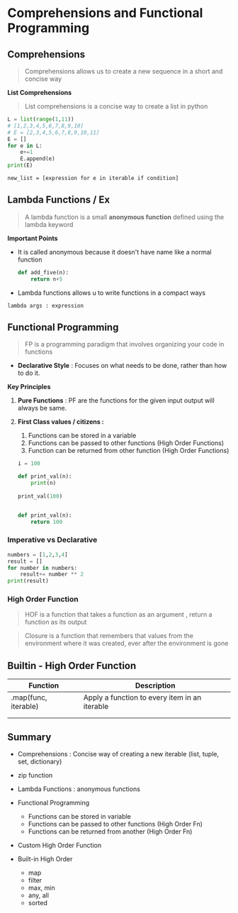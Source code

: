 # Comprehensions and Functional Programming

## Comprehensions

> Comprehensions allows us to create a new sequence in a short and concise way

**List Comprehensions**

> List comprehensions is a concise way to create a list in python

```python
L = list(range(1,11))
# [1,2,3,4,5,6,7,8,9,10]
# E = [2,3,4,5,6,7,8,9,10,11]
E = []
for e in L:
    e+=1
    E.append(e)
print(E)
```



```
new_list = [expression for e in iterable if condition]
```

## Lambda Functions / Ex

> A lambda function is a small **anonymous function** defined using the lambda keyword

**Important Points**

* It is called anonymous because it doesn't have name like a normal function

  ```python
  def add_five(n):
      return n+5
  ```

* Lambda functions allows u to write functions in a compact ways

```
lambda args : expression
```

## Functional Programming

> FP is a programming paradigm that involves organizing your code in functions

* **Declarative Style** : Focuses on what needs to be done, rather than how to do it.

**Key Principles**

1. **Pure Functions** : PF are the functions for the given input output will always be same.

2. **First Class values / citizens :** 

   1. Functions can be stored in a variable
   2. Functions can be passed to other functions (High Order Functions)
   3. Function can be returned from other function (High Order Functions)

   ```python
   i = 100
   
   def print_val(n):
       print(n)
       
   print_val(100)
   
   
   def print_val(n):
       return 100
   ```

    


### Imperative vs Declarative

```python
numbers = [1,2,3,4]
result = []
for number in numbers:
    result+= number ** 2
print(result) 
```

### High Order Function

> HOF is a function that takes a function as an argument , return a function as its output

> Closure is a function that remembers that values from the environment where it was created, ever after the environment is gone

## Builtin - High Order Function

| Function             | Description                                   |
| -------------------- | --------------------------------------------- |
| .map(func, iterable) | Apply a function to every item in an iterable |
|                      |                                               |
|                      |                                               |



## Summary

* Comprehensions : Concise way of creating a new iterable (list, tuple, set, dictionary)
* zip function
* Lambda Functions : anonymous functions
* Functional Programming
  * Functions can be stored in variable
  * Functions can be passed to other functions (High Order Fn)
  * Functions can be returned from another  (High Order Fn)

* Custom High Order Function
* Built-in High Order
  * map
  * filter
  * max, min
  * any, all
  * sorted





























